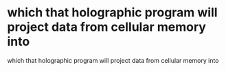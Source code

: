 # which that holographic program will project data from cellular memory into

which that holographic program will project data from cellular memory into